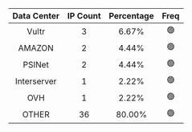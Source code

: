 | Data Center | IP Count | Percentage | Freq |
|:------------:|:--------:|:-----------:|:-----:|
| Vultr | 3 | 6.67% | 🟢 |
| AMAZON | 2 | 4.44% | 🟢 |
| PSINet | 2 | 4.44% | 🟢 |
| Interserver | 1 | 2.22% | 🟢 |
| OVH | 1 | 2.22% | 🟢 |
| OTHER | 36 | 80.00% | 🟢 |